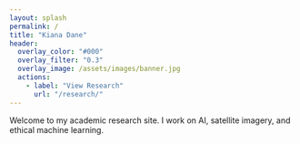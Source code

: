 ```yaml
---
layout: splash
permalink: /
title: "Kiana Dane"
header:
  overlay_color: "#000"
  overlay_filter: "0.3"
  overlay_image: /assets/images/banner.jpg
  actions:
    - label: "View Research"
      url: "/research/"
---
```


Welcome to my academic research site. I work on AI, satellite imagery, and ethical machine learning.
